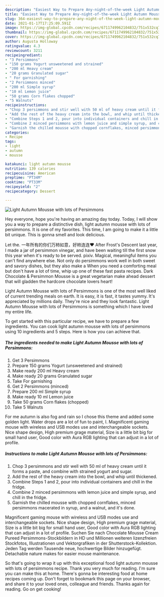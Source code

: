 ```yaml
---
description: "Easiest Way to Prepare Any-night-of-the-week Light Autumn Mousse with lots of Persimmons"
title: "Easiest Way to Prepare Any-night-of-the-week Light Autumn Mousse with lots of Persimmons"
slug: 364-easiest-way-to-prepare-any-night-of-the-week-light-autumn-mousse-with-lots-of-persimmons
date: 2021-01-17T17:25:09.591Z
image: https://img-global.cpcdn.com/recipes/6711749962104832/751x532cq70/light-autumn-mousse-with-lots-of-persimmons-recipe-main-photo.jpg
thumbnail: https://img-global.cpcdn.com/recipes/6711749962104832/751x532cq70/light-autumn-mousse-with-lots-of-persimmons-recipe-main-photo.jpg
cover: https://img-global.cpcdn.com/recipes/6711749962104832/751x532cq70/light-autumn-mousse-with-lots-of-persimmons-recipe-main-photo.jpg
author: Augusta Holloway
ratingvalue: 4.3
reviewcount: 3211
recipeingredient:
- "3 Persimmons"
- "150 grams Yogurt unsweetened and strained"
- "200 ml Heavy cream"
- "20 grams Granulated sugar"
- " For garnishing"
- "2 Persimmons minced"
- "200 ml Simple syrup"
- "10 ml Lemon juice"
- "50 grams Corn flakes chopped"
- "5 Walnuts"
recipeinstructions:
- "Chop 3 persimmons and stir well with 50 ml of heavy cream until it forms a paste, and combine with strained yogurt and sugar."
- "Add the rest of the heavy cream into the bowl, and whip until thickened."
- "Combine Steps 1 and 2, pour into individual containers and chill in the fridge."
- "Combine 2 minced persimmons with lemon juice and simple syrup, and chill in the fridge."
- "Garnish the chilled mousse with chopped cornflakes, minced persimmons macerated in syrup, and a walnut, and it&#39;s done."
categories:
- Recipe
tags:
- light
- autumn
- mousse

katakunci: light autumn mousse 
nutrition: 139 calories
recipecuisine: American
preptime: "PT34M"
cooktime: "PT33M"
recipeyield: "2"
recipecategory: Dessert

---
```



![Light Autumn Mousse with lots of Persimmons](https://img-global.cpcdn.com/recipes/6711749962104832/751x532cq70/light-autumn-mousse-with-lots-of-persimmons-recipe-main-photo.jpg)

Hey everyone, hope you're having an amazing day today. Today, I will show you a way to prepare a distinctive dish, light autumn mousse with lots of persimmons. It is one of my favorites. This time, I am going to make it a little bit unique. This is gonna smell and look delicious.

Let the. 一年所有的你们万柿如意，好柿连连❤️ After Frost&#39;s Descent last year, I made a jar of persimmon vinegar, and have been waiting till the first snow this year when it&#39;s ready to be served. pixiv. Magical, meaningful items you can&#39;t find anywhere else. Not only do persimmons work well in both sweet and savory dishes, but they also make a When you need a comforting meal but don&#39;t have a lot of time, whip up one of these fast pasta recipes. Dark Chocolate &amp; Persimmon Mousse is a great vegetarian make ahead dessert that will gladden the hardcore chocolate lovers heart!

Light Autumn Mousse with lots of Persimmons is one of the most well liked of current trending meals on earth. It is easy, it is fast, it tastes yummy. It's appreciated by millions daily. They're nice and they look fantastic. Light Autumn Mousse with lots of Persimmons is something which I have loved my entire life.


To get started with this particular recipe, we have to prepare a few ingredients. You can cook light autumn mousse with lots of persimmons using 10 ingredients and 5 steps. Here is how you can achieve that.

<!--inarticleads1-->

##### The ingredients needed to make Light Autumn Mousse with lots of Persimmons:

1. Get 3 Persimmons
1. Prepare 150 grams Yogurt (unsweetened and strained)
1. Make ready 200 ml Heavy cream
1. Make ready 20 grams Granulated sugar
1. Take  For garnishing
1. Get 2 Persimmons (minced)
1. Prepare 200 ml Simple syrup
1. Make ready 10 ml Lemon juice
1. Take 50 grams Corn flakes (chopped)
1. Take 5 Walnuts


For me autumn is also fog and rain so I chose this theme and added some golden light. Water drops are a lot of fun to paint, I. Magnificent gaming mouse with wireless and USB modes use and interchangeable sockets. Nice shape design, High premium grage material, Size is a little bit big for small hand user, Good color with Aura RGB lighting that can adjust in a lot of profile. 

<!--inarticleads2-->

##### Instructions to make Light Autumn Mousse with lots of Persimmons:

1. Chop 3 persimmons and stir well with 50 ml of heavy cream until it forms a paste, and combine with strained yogurt and sugar.
1. Add the rest of the heavy cream into the bowl, and whip until thickened.
1. Combine Steps 1 and 2, pour into individual containers and chill in the fridge.
1. Combine 2 minced persimmons with lemon juice and simple syrup, and chill in the fridge.
1. Garnish the chilled mousse with chopped cornflakes, minced persimmons macerated in syrup, and a walnut, and it&#39;s done.


Magnificent gaming mouse with wireless and USB modes use and interchangeable sockets. Nice shape design, High premium grage material, Size is a little bit big for small hand user, Good color with Aura RGB lighting that can adjust in a lot of profile. Suchen Sie nach Chocolate Mousse Cream Pureed Persimmons-Stockbildern in HD und Millionen weiteren lizenzfreien Stockfotos, Illustrationen und Vektorgrafiken in der Shutterstock-Kollektion. Jeden Tag werden Tausende neue, hochwertige Bilder hinzugefügt. Detachable nature makes for easier mouse maintenance. 

So that's going to wrap it up with this exceptional food light autumn mousse with lots of persimmons recipe. Thank you very much for reading. I'm sure you can make this at home. There's gonna be interesting food at home recipes coming up. Don't forget to bookmark this page on your browser, and share it to your loved ones, colleague and friends. Thanks again for reading. Go on get cooking!
